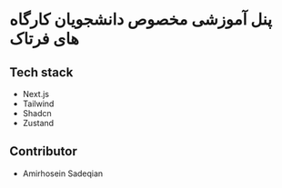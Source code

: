 # پنل آموزشی مخصوص دانشجویان کارگاه های فرتاک 

## Tech stack
- Next.js
- Tailwind
- Shadcn
- Zustand

## Contributor
- Amirhosein Sadeqian